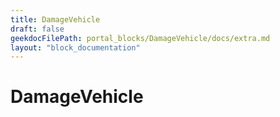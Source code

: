 ```yaml
---
title: DamageVehicle
draft: false
geekdocFilePath: portal_blocks/DamageVehicle/docs/extra.md
layout: "block_documentation"
---
```

# DamageVehicle